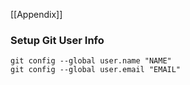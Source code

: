 [[Appendix]]
### Setup Git User Info
```
git config --global user.name "NAME"
git config --global user.email "EMAIL"
```